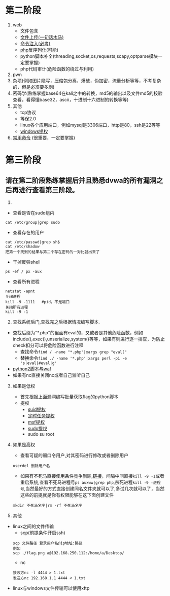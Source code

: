 # 第二阶段
1. web
    + 文件包含
    + [文件上传(一句话木马)](../web/文件上传漏洞.md)
    + [命令注入(必考)](../web/命令注入.md)
    + [php反序列化(可能)](../web/反序列化.md)
    + python脚本补全(threading,socket,os,requests,scapy,optparse模块一定要掌握)
    + php代码审计(危险函数的绕过与利用)
2. pwn
3. 杂项(例如图片隐写，压缩包分离，爆破，伪加密，流量分析等等，不考复杂的，但是必须要多刷)
4. 密码学(熟练掌握base64在kali之中的转换，md5的输出以及文件md5的校验查看，看得懂base32，ascii，十进制十六进制的转换等等)
5. 其他
    + tcp协议
    + 等保2.0
    + linux各个应用端口，例如mysql是3306端口，http是80，ssh是22等等
    + [windows提权](../web/windows提权.md)
7. [常用命令](./命令.md)    (很重要，一定要掌握)
# 第三阶段
## 请在第二阶段熟练掌握后并且熟悉dvwa的所有漏洞之后再进行查看第三阶段。
1. 
- 查看是否在sudo组内
```
cat /etc/group|grep sudo
```

- 查看存在的用户
```
cat /etc/passwd|grep sh$
cat /etc/shadow
把第一个找到的结果与第二个存在密码的一对比就出来了
```
- 干掉反弹shell
```
ps -ef / px -aux
```

- 查看所有进程
```
netstat -apnt
关闭进程
kill -9 -1111   #pid，不是端口
关闭所有进程
kill -9 -1
```

2. 查找系统后门,查找完之后根据情况编写脚本.

+ 查找后缀为"*.php"的里面有eval的，又或者是其他危险函数，例如include(),exec(),unserialize,system()等等，如果有则进行逐一排查，为防止check扣分可以将危险函数进行注释
    + 查找命令`find / -name "*.php"|xargs grep "eval("`
    + 替换命令`find ./ -name '*.php'|xargs perl -pi -e 's|eval|#eval|g'`
+ [python2脚本与waf](./awd脚本.md)
+ 如果有nc直接关闭nc或者自己监听自己
3. 如果是低权
    + 首先根据上面漏洞编写批量获取flag的python脚本
    + 提权
        + [suid提权](../web/linux提权/suid提权.md)
        + [定时任务提权](../web/linux提权/定时任务提权.md)
        + [msf提权](../web/linux提权/msf提权.md)
        + [sudo提权](../web/linux提权/sudo提权.md)
        + sudo su root
4. 如果是高权
    + 查看可疑的弱口令用户,对其密码进行修改或者删除用户
    ```
    userdel 删除用户名
    ```
    + 如果有不死马直接使用条件竞争删除,[链接](./不死马.md)，间隔中间直接`kill -9 -1`或者重启系统,查看不死马进程号`ps auxww|grep php`,杀死进程`kill -9 -进程号`,当然最好的方式直接创建同名文件夹就可以了,多试几次就可以了，当然这些的前提就是你有权限能够在这下面创建文件
    ```shell
    mkdir 不死马名字|rm -rf 不死马名字
    ```

5. 其他
+ linux之间的文件传输
    + scp(前提条件开启ssh)
    ```
    scp 文件路径 登录用户名@ip地址:路径
    例如
    scp ./flag.png a@192.168.250.112:/home/a/Desktop/
    ```
    + nc
    ```
    接收方nc -l 4444 > 1.txt
    发送方nc 192.168.1.1 4444 < 1.txt
    ```
+ linux与windows文件传输可以使用xftp
